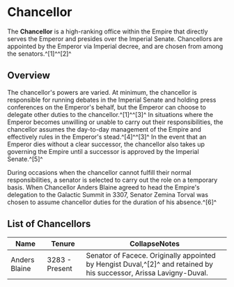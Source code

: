 # Chancellor
The **Chancellor** is a high-ranking office within the Empire that directly serves the Emperor and presides over the Imperial Senate. Chancellors are appointed by the Emperor via Imperial decree, and are chosen from among the senators.^[1]^^[2]^

## Overview

The chancellor's powers are varied. At minimum, the chancellor is responsible for running debates in the Imperial Senate and holding press conferences on the Emperor's behalf, but the Emperor can choose to delegate other duties to the chancellor.^[1]^^[3]^ In situations where the Emperor becomes unwilling or unable to carry out their responsibilities, the chancellor assumes the day-to-day management of the Empire and effectively rules in the Emperor's stead.^[4]^^[3]^ In the event that an Emperor dies without a clear successor, the chancellor also takes up governing the Empire until a successor is approved by the Imperial Senate.^[5]^

During occasions when the chancellor cannot fulfill their normal responsibilities, a senator is selected to carry out the role on a temporary basis. When Chancellor Anders Blaine agreed to head the Empire's delegation to the Galactic Summit in 3307, Senator Zemina Torval was chosen to assume chancellor duties for the duration of his absence.^[6]^

## List of Chancellors

| Name | Tenure | CollapseNotes |
| --- | --- | --- |
| Anders Blaine | 3283 - Present | Senator of Facece. Originally appointed by Hengist Duval,^[2]^ and retained by his successor, Arissa Lavigny-Duval. |